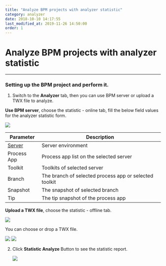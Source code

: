 ```yaml
---
title: "Analyze BPM projects with analyzer statistic"
category: analyzer
date: 2018-10-10 14:17:55
last_modified_at: 2019-11-26 14:50:00
order: 1
---
```


# Analyze BPM projects with analyzer statistic
***
### Setting up the BPM project and perform it.

   1. Switch to the **Analyzer** tab, then you can use BPM server or upload a TWX file to analyze.

 **Use BPM server**, choose the statistic - online tab, fill the below field values for the analyzer statistic form.

  ![][analyzer_statistic_online]

  |   Parameter   | Description    |
  | ------------- |----------------|
  | [Server][1]   |Server environment|
  | Process App   |Process app list on the selected server|
  | Toolkit       |Toolkits of  selected server|
  | Branch        |The branch of selected process app or selected toolkit|
  |Snapshot       |The snapshot of selected branch|
  |Tip            |The tip snapshot of the process app|

  **Upload a TWX file**, choose the statistic - offline tab.

  ![][analyzer_statistic_offline]

  You can choose or drop a TWX file.

 ![][analyzer_upload_drop] ![][analyzer_upload_done]

   2. Click **Statistic Analyze** Button to see the statistic report.

      ![][analyzer_report]

[analyzer_statistic_online]: ../images/analyzer/analyzer_statistic_online.PNG
[analyzer_statistic_offline]: ../images/analyzer/analyzer_statistic_offline.PNG
[analyzer_upload_drop]: ../images/analyzer/analyzer_upload_drop.PNG
[analyzer_upload_done]: ../images/analyzer/analyzer_upload_done.PNG
[analyzer_report]: ../images/analyzer/analyzer_report.PNG

[1]: ../administration/administration-bpm-configuration.html
